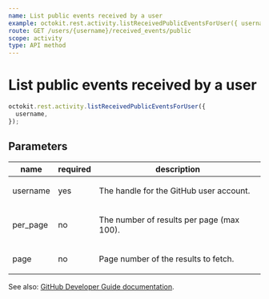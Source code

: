 ```yaml
---
name: List public events received by a user
example: octokit.rest.activity.listReceivedPublicEventsForUser({ username })
route: GET /users/{username}/received_events/public
scope: activity
type: API method
---
```


# List public events received by a user

```js
octokit.rest.activity.listReceivedPublicEventsForUser({
  username,
});
```

## Parameters

<table>
  <thead>
    <tr>
      <th>name</th>
      <th>required</th>
      <th>description</th>
    </tr>
  </thead>
  <tbody>
    <tr><td>username</td><td>yes</td><td>

The handle for the GitHub user account.

</td></tr>
<tr><td>per_page</td><td>no</td><td>

The number of results per page (max 100).

</td></tr>
<tr><td>page</td><td>no</td><td>

Page number of the results to fetch.

</td></tr>
  </tbody>
</table>

See also: [GitHub Developer Guide documentation](https://docs.github.com/rest/activity/events#list-public-events-received-by-a-user).
